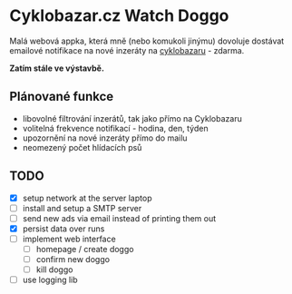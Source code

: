 # Cyklobazar.cz Watch Doggo

Malá webová appka, která mně (nebo komukoli jinýmu) dovoluje dostávat emailové notifikace na nové inzeráty na [cyklobazaru](https://www.cyklobazar.cz/) - zdarma.

**Zatím stále ve výstavbě.**

## Plánované funkce

- libovolné filtrování inzerátů, tak jako přímo na Cyklobazaru
- volitelná frekvence notifikací - hodina, den, týden
- upozornění na nové inzeráty přímo do mailu
- neomezený počet hlídacích psů

## TODO

- [x] setup network at the server laptop
- [ ] install and setup a SMTP server
- [ ] send new ads via email instead of printing them out
- [x] persist data over runs
- [ ] implement web interface
  - [ ] homepage / create doggo
  - [ ] confirm new doggo
  - [ ] kill doggo
- [ ] use logging lib
